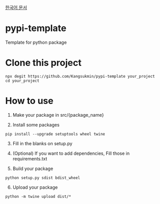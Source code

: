 [한국어 문서](./README_ko.md)

# pypi-template

Template for python package

# Clone this project
```
npx degit https://github.com/Kangsukmin/pypi-template your_project
cd your_project
```

# How to use

1. Make your package in src/{package_name}

2. Install some packages

```
pip install --upgrade setuptools wheel twine
```

3. Fill in the blanks on setup.py

4. (Optional) If you want to add dependencies, Fill those in requirements.txt

5. Build your package

```
python setup.py sdist bdist_wheel
```

6. Upload your package

```
python -m twine upload dist/*
```
